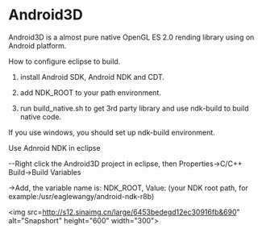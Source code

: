 Android3D
=========

Android3D is a almost pure native OpenGL ES 2.0 rending library using on Android platform.

How to configure eclipse to build.

1. install Android SDK, Android NDK and CDT.

2. add NDK_ROOT to your path environment.

3. run build_native.sh to get 3rd party library and use ndk-build to build native code.

If you use windows, you should set up ndk-build environment.


Use Adnroid NDK in eclipse

--Right click the Android3D project in eclipse, then Properties->C/C++ Build->Build Variables

 ->Add, the variable name is: NDK_ROOT, Value: (your NDK root path, for example:/usr/eaglewangy/android-ndk-r8b)
 
 <img src=http://s12.sinaimg.cn/large/6453bedegd12ec30916fb&690" alt="Snapshort" height="600" width="300">
 
